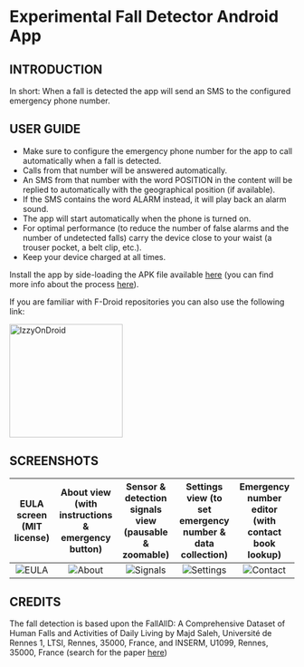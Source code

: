 # Experimental Fall Detector Android App

## INTRODUCTION

In short: When a fall is detected the app will send an SMS to the configured emergency phone number.

## USER GUIDE

* Make sure to configure the emergency phone number for the app to call automatically when a fall is detected.
* Calls from that number will be answered automatically.
* An SMS from that number with the word POSITION in the content will be replied to automatically with the geographical position (if available).
* If the SMS contains the word ALARM instead, it will play back an alarm sound.
* The app will start automatically when the phone is turned on.
* For optimal performance (to reduce the number of false alarms and the number of undetected falls) carry the device close to your waist (a trouser pocket, a belt clip, etc.).
* Keep your device charged at all times.

Install the app by side-loading the APK file available [here](https://github.com/altermarkive/experimental-fall-detector-android-app/releases)
(you can find more info about the process [here](https://www.howtogeek.com/313433/how-to-sideload-apps-on-android/)).

If you are familiar with F-Droid repositories you can also use the following link:

[<img alt="IzzyOnDroid" src="https://gitlab.com/IzzyOnDroid/repo/-/raw/master/assets/IzzyOnDroid.png" width="200px"/>](https://apt.izzysoft.de/fdroid/index/apk/altermarkive.guardian)

## SCREENSHOTS

 EULA screen (MIT license)     | About view (with instructions & emergency button) | Sensor & detection signals view (pausable & zoomable) | Settings view (to set emergency number & data collection) | Emergency number editor (with contact book lookup)
:-----------------------------:|:-------------------------------------------------:|:-----------------------------------------------------:|:---------------------------------------------------------:|:--------------------------------------------------:
 ![EULA](doc/screenshot.0.jpg) | ![About](doc/screenshot.1.jpg)                    | ![Signals](doc/screenshot.2.jpg)                      | ![Settings](doc/screenshot.3.jpg)                         | ![Contact](doc/screenshot.4.jpg)

## CREDITS

The fall detection is based upon the FallAllD: A Comprehensive Dataset of Human Falls and Activities of Daily Living by Majd Saleh, Université de Rennes 1, LTSI, Rennes, 35000, France, and INSERM, U1099, Rennes, 35000, France (search for the paper [here](https://ieee-dataport.org/open-access/fallalld-comprehensive-dataset-human-falls-and-activities-daily-living))


